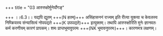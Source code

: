 +++
title = "03 आरुरुक्षोर्मुनेर्योगङ्"

+++
।।6.3।। यद्यपि द्यूतम् +++(N हतम्)+++ असिंहासननं राज्यम् इति रीत्या युक्त्या च
केवलस्य निष्क्रियस्य संन्यासित्वं नोपपद्यते +++(K उपपद्यते)+++ इत्युक्तम्।
तथापि आरुरुक्षोरिति मुनेः ज्ञानवतः कर्म करणीयम् कारणं प्रापकम्। शमः
प्राप्तभूमावुपरमः +++(NK भूमावनुपरमः)+++। कारणमत्र लक्षणम्।
